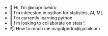 - 👋 Hi, I’m @maprilpedro
- 👀 I’m interested in python for statistics, AI, ML
- 🌱 I’m currently learning python
- 💞️ I’m looking to collaborate on stats !
- 📫 How to reach me maprilpedro@gmailcom

<!---
maprilpedro/maprilpedro is a ✨ special ✨ repository because its `README.md` (this file) appears on your GitHub profile.
You can click the Preview link to take a look at your changes.
--->
